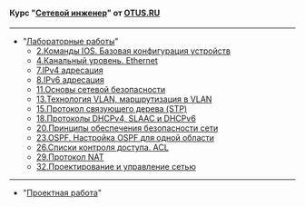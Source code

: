 #### Курс "[Сетевой инженер](https://otus.ru/lessons/setevoy-inzhener-basic/)" от [OTUS.RU](https://otus.ru/)


------------

- "[Лабораторные работы](https://github.com/Mr-Philip/-Otus-Network-Engineer-/tree/main/laboratory%20works)"  
   - [2.Команды IOS. Базовая конфигурация устройств](https://github.com/Mr-Philip/-Otus-Network-Engineer-/tree/main/laboratory%20works/iOS%20commands.%20Basic%20device%20configuration)  
   - [4.Канальный уровень. Ethernet](https://github.com/Mr-Philip/-Otus-Network-Engineer-/tree/main/laboratory%20works/4.%D0%A1hannel%20level.%20ethernet)   
   - [7.IPv4 адресация](https://github.com/Mr-Philip/-Otus-Network-Engineer-/tree/main/laboratory%20works/7.IPv4%20addressing)   
   - [8.IPv6 адресация](https://github.com/Mr-Philip/-Otus-Network-Engineer-/tree/main/laboratory%20works/8.IPv6%20addressing)   
   - [11.Основы сетевой безопасности](https://github.com/Mr-Philip/-Otus-Network-Engineer-/tree/main/laboratory%20works/11.%20Fundamentals%20of%20network%20security)   
   - [13.Технология VLAN, маршрутизация в VLAN](https://github.com/Mr-Philip/-Otus-Network-Engineer-/tree/main/laboratory%20works/13.%20VLAN%20technology%2C%20routing%20to%20VLAN)   
   - [15.Протокол связующего дерева (STP)](https://github.com/Mr-Philip/-Otus-Network-Engineer-/tree/main/laboratory%20works/15.%20Spanning%20Tree%20Protocol%20(STP))   
   - [18.Протоколы DHCPv4, SLAAC и DHCPv6](https://github.com/Mr-Philip/-Otus-Network-Engineer-/tree/main/laboratory%20works/18.DHCPv4%2C%20SLAAC%2C%20and%20DHCPv6%20protocols)  
   - [20.Принципы обеспечения безопасности сети]()   
   - [23.OSPF. Настройка OSPF для одной области]()  
   - [26.Списки контроля доступа. ACL]()   
   - [29.Протокол NAT]()  
   - [32.Проектирование и управление сетью]()   

------------

- "[Проектная работа](https://github.com/Mr-Philip/-Otus-Network-Engineer-/tree/main/Final)"

